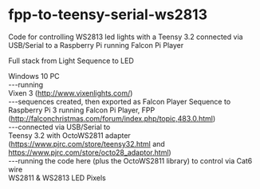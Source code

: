 # fpp-to-teensy-serial-ws2813
Code for controlling WS2813 led lights with a Teensy 3.2 connected via USB/Serial to a Raspberry Pi running Falcon Pi Player

Full stack from Light Sequence to LED

Windows 10 PC<br>
---running<br>
Vixen 3 (http://www.vixenlights.com/)<br>
---sequences created, then exported as Falcon Player Sequence to<br>
Raspberry Pi 3 running Falcon Pi Player, FPP (http://falconchristmas.com/forum/index.php/topic,483.0.html)<br>
---connected via USB/Serial to<br>
Teensy 3.2 with OctoWS2811 adapter (https://www.pjrc.com/store/teensy32.html and https://www.pjrc.com/store/octo28_adaptor.html)<br>
---running the code here (plus the OctoWS2811 library) to control via Cat6 wire<br>
WS2811 & WS2813 LED Pixels<br>

